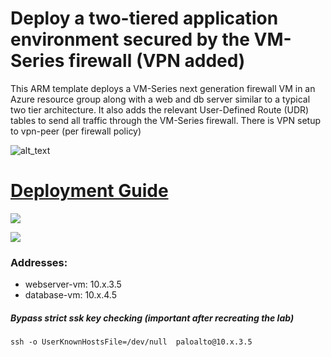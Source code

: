 
# **Deploy a two-tiered application environment secured by the VM-Series firewall (VPN added)**

This ARM template deploys a VM-Series next generation firewall VM in an Azure resource group along with a web and db server similar to a typical two tier architecture. It also adds the relevant User-Defined Route (UDR) tables to send all traffic through the VM-Series firewall. There is VPN setup to vpn-peer (per firewall policy)

![alt_text](azure-topology.png?raw=true)

# <a href="https://github.com/PaloAltoNetworks/azure/blob/master/two-tier-sample/Azure_ARM_template_deployment_guide.pdf">Deployment Guide</a> 



[<img src="http://azuredeploy.net/deploybutton.png"/>](https://portal.azure.com/#create/Microsoft.Template/uri/https%3A%2F%2Fraw.githubusercontent.com%2FIrekRomaniuk%2Fazure%2Fmaster%2Ftwo-tier-sample%2FazureDeploy.json)

[<img src="https://camo.githubusercontent.com/536ab4f9bc823c2e0ce72fb610aafda57d8c6c12/687474703a2f2f61726d76697a2e696f2f76697375616c697a65627574746f6e2e706e67" data-canonical-src="http://armviz.io/visualizebutton.png" style="max-width:100%;">](https://raw.githubusercontent.com/IrekRomaniuk/azure/master/two-tier-sample/azureDeploy.json)
<br/>
### Addresses:

- webserver-vm: 10.x.3.5
- database-vm:  10.x.4.5

##### Bypass strict ssk key checking (important after recreating the lab)

```
ssh -o UserKnownHostsFile=/dev/null  paloalto@10.x.3.5
```
